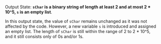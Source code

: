 Output State: **`sChar` is a binary string of length at least 2 and at most 2 * 10^5, `s` is an empty list**.

In this output state, the value of `sChar` remains unchanged as it was not affected by the code. However, a new variable `s` is introduced and assigned an empty list. The length of `sChar` is still within the range of 2 to 2 * 10^5, and it still consists only of 0s and/or 1s.